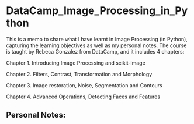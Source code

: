 # DataCamp_Image_Processing_in_Python
This is a memo to share what I have learnt in Image Processing (in Python), capturing the learning objectives as well as my personal notes. The course is taught by Rebeca Gonzalez from DataCamp, and it includes 4 chapters:

Chapter 1. Introducing Image Processing and scikit-image

Chapter 2. Filters, Contrast, Transformation and Morphology

Chapter 3. Image restoration, Noise, Segmentation and Contours

Chapter 4. Advanced Operations, Detecting Faces and Features


## Personal Notes:

